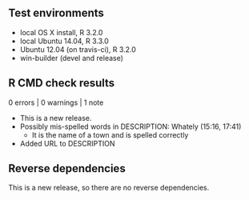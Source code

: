 ## Test environments
* local OS X install, R 3.2.0
* local Ubuntu 14.04, R 3.3.0
* Ubuntu 12.04 (on travis-ci), R 3.2.0
* win-builder (devel and release)

## R CMD check results

0 errors | 0 warnings | 1 note

* This is a new release.
* Possibly mis-spelled words in DESCRIPTION:
  Whately (15:16, 17:41)
    * It is the name of a town and is spelled correctly
* Added URL to DESCRIPTION

## Reverse dependencies

This is a new release, so there are no reverse dependencies.

